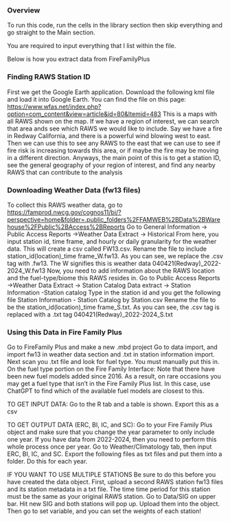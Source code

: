 ### Overview
To run this code, run the cells in the library section then skip everything and go straight to the Main section. 

You are required to input everything that I list within the file.

Below is how you extract data from FireFamilyPlus



### Finding RAWS Station ID
First we get the Google Earth application. Download the following kml file and load it into Google Earth. You can find the file on this page: https://www.wfas.net/index.php?option=com_content&view=article&id=80&Itemid=483
This is a maps with all RAWS shown on the map.
If we have a region of interest, we can search that area ands see which RAWS we would like to include.
Say we have a fire in Redway California, and there is a powerful wind blowing west to east. Then we can use this to see any RAWS to the east that we can use to see if fire risk is increasing towards this area, or if maybe the fire may be moving in a different direction.
Anyways, the main point of this is to get a station ID,  see the general geography of your region of interest, and find any nearby RAWS that can contribute to the analysis

### Downloading Weather Data (fw13 files)
To collect this RAWS weather data, go to https://famprod.nwcg.gov/cognos11/bi/?perspective=home&folder=.public_folders%2FFAMWEB%2BData%2BWarehouse%2FPublic%2BAccess%2BReports
Go to General Information -> Public Access Reports ->Weather Data Extract -> Historical
From here, you input station id, time frame, and hourly or daily granularity for the weather data.
This will create a csv called FW13.csv. Rename the file to include station_id(location)_time frame_W.fw13. As you can see, we replace the .csv tag with .fw13. The W signifies this is weather data
040421(Redway)_2022-2024_W.fw13
Now, you need to add information about the RAWS location and the fuel-type/biome this RAWS resides in.
Go to Public Access Reports ->Weather Data Extract -> Station Catalog Data extract -> Station Information -Station catalog
Type in the station id and you get the following file Station Information - Station Catalog by Station.csv
Rename the file to be the station_id(location)_time frame_S.txt. As you can see, the .csv tag is replaced with a .txt tag
040421(Redway)_2022-2024_S.txt

### Using this Data in Fire Family Plus
Go to FireFamily Plus and make a new .mbd project
Go to data import, and import fw13 in weather data section and .txt in station information import. 
Next scan you .txt file and look for fuel type. You must manually put this in. On the fuel type portion on the Fire Family Interface:
Note that there have been new fuel models added since 2016. As a result, on rare occasions you may get a fuel type that isn’t in the Fire Family Plus list. In this case, use ChatGPT to find which of the available fuel models are closest to this.

TO GET INPUT DATA:
Go to the R tab and a table is shown. Export this as a csv

TO GET OUTPUT DATA (ERC, BI, IC, and SC):
Go to your Fire Family Plus object and make sure that you change the year parameter to only include one year. If you have data from 2022-2024, then you need to perform this whole process once per year.
Go to Weather/Climatology tab, then input ERC, BI, IC, and SC. Export the following files as txt files and put them into a folder. 
Do this for each year.

IF YOU WANT TO USE MULTIPLE STATIONS
Be sure to do this before you have created the data object. First, upload a second RAWS station fw13 
files and its station metadata in a txt file. The time time period for this station must be the same as your original RAWS station.
Go to Data/SIG on upper bar. Hit new SIG and both stations will pop up. Upload them into the object. Then go to set variable, and you can set the weights of each station!

